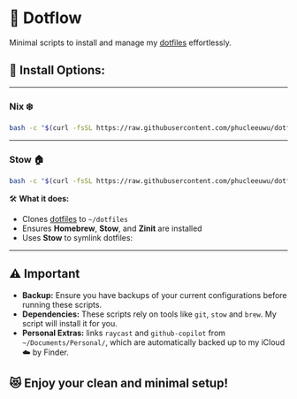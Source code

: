 # 🚀 Dotflow

Minimal scripts to install and manage my [dotfiles](https://github.com/phucleeuwu/dotfiles) effortlessly.

## 🔹 Install Options:

---

### **Nix ❄️**
```bash
bash -c "$(curl -fsSL https://raw.githubusercontent.com/phucleeuwu/dotflow/main/nix.sh)"
```

---

### **Stow 🏠**
```bash
bash -c "$(curl -fsSL https://raw.githubusercontent.com/phucleeuwu/dotflow/main/stow.sh)"
```
🛠 **What it does:**
- Clones [dotfiles](https://github.com/phucleeuwu/dotfiles) to `~/dotfiles`
- Ensures **Homebrew**, **Stow**, and **Zinit** are installed
- Uses **Stow** to symlink dotfiles:

---

## ⚠️ Important

* **Backup:** Ensure you have backups of your current configurations before running these scripts.
* **Dependencies:** These scripts rely on tools like `git`, `stow` and `brew`. My script will install it for you.
* **Personal Extras:** links `raycast` and `github-copilot` from `~/Documents/Personal/`, which are automatically backed up to my iCloud ☁️ by Finder.

## 😻 **Enjoy your clean and minimal setup!**
